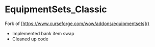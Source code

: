 EquipmentSets_Classic
=====================

Fork of [https://www.curseforge.com/wow/addons/equipmentsets]()

* Implemented bank item swap
* Cleaned up code
